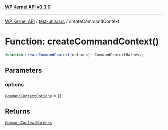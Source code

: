 [**WP Kernel API v0.3.0**](../../../README.md)

---

[WP Kernel API](../../../README.md) / [test-utils/src](../README.md) / createCommandContext

# Function: createCommandContext()

```ts
function createCommandContext(options): CommandContextHarness;
```

## Parameters

### options

[`CommandContextOptions`](../interfaces/CommandContextOptions.md) = `{}`

## Returns

[`CommandContextHarness`](../interfaces/CommandContextHarness.md)
